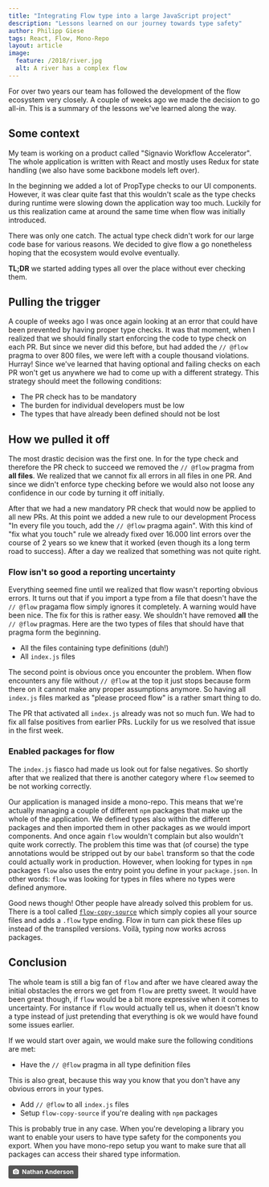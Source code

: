 ```yaml
---
title: "Integrating Flow type into a large JavaScript project"
description: "Lessons learned on our journey towards type safety"
author: Philipp Giese
tags: React, Flow, Mono-Repo
layout: article
image:
  feature: /2018/river.jpg
  alt: A river has a complex flow
---
```


For over two years our team has followed the development of the flow ecosystem very closely.
A couple of weeks ago we made the decision to go all-in.
This is a summary of the lessons we've learned along the way.

## Some context

My team is working on a product called "Signavio Workflow Accelerator".
The whole application is written with React and mostly uses Redux for state handling (we also have some backbone models left over).

In the beginning we added a lot of PropType checks to our UI components.
However, it was clear quite fast that this wouldn't scale as the type checks during runtime were slowing down the application way too much.
Luckily for us this realization came at around the same time when flow was initially introduced.

There was only one catch.
The actual type check didn't work for our large code base for various reasons.
We decided to give flow a go nonetheless hoping that the ecosystem would evolve eventually.

**TL;DR** we started adding types all over the place without ever checking them.

## Pulling the trigger

A couple of weeks ago I was once again looking at an error that could have been prevented by having proper type checks.
It was that moment, when I realized that we should finally start enforcing the code to type check on each PR.
But since we never did this before, but had added the `// @flow` pragma to over 800 files, we were left with a couple thousand violations.
Hurray!
Since we've learned that having optional and failing checks on each PR won't get us anywhere we had to come up with a different strategy.
This strategy should meet the following conditions:

- The PR check has to be mandatory
- The burden for individual developers must be low
- The types that have already been defined should not be lost

## How we pulled it off

The most drastic decision was the first one.
In for the type check and therefore the PR check to succeed we removed the `// @flow` pragma from **all files**.
We realized that we cannot fix all errors in all files in one PR.
And since we didn't enforce type checking before we would also not loose any confidence in our code by turning it off initially.

After that we had a new mandatory PR check that would now be applied to all new PRs.
At this point we added a new rule to our development Process "In every file you touch, add the `// @flow` pragma again".
With this kind of "fix what you touch" rule we already fixed over 16.000 lint errors over the course of 2 years so we knew that it worked (even though its a long term road to success).
After a day we realized that something was not quite right.

### Flow isn't so good a reporting uncertainty

Everything seemed fine until we realized that flow wasn't reporting obvious errors.
It turns out that if you import a type from a file that doesn't have the `// @flow` pragama flow simply ignores it completely.
A warning would have been nice.
The fix for this is rather easy.
We shouldn't have removed **all** the `// @flow` pragmas.
Here are the two types of files that should have that pragma form the beginning.

- All the files containing type definitions (duh!)
- All `index.js` files

The second point is obvious once you encounter the problem.
When flow encounters any file without `// @flow` at the top it just stops because form there on it cannot make any proper assumptions anymore.
So having all `index.js` files marked as "please proceed flow" is a rather smart thing to do.

The PR that activated all `index.js` already was not so much fun.
We had to fix all false positives from earlier PRs.
Luckily for us we resolved that issue in the first week.

### Enabled packages for flow

The `index.js` fiasco had made us look out for false negatives.
So shortly after that we realized that there is another category where `flow` seemed to be not working correctly.

Our application is managed inside a mono-repo.
This means that we're actually managing a couple of different `npm` packages that make up the whole of the application.
We defined types also within the different packages and then imported them in other packages as we would import components.
And once again `flow` wouldn't complain but also wouldn't quite work correctly.
The problem this time was that (of course) the type annotations would be stripped out by our `babel` transform so that the code could actually work in production.
However, when looking for types in `npm` packages `flow` also uses the entry point you define in your `package.json`.
In other words: `flow` was looking for types in files where no types were defined anymore.

Good news though!
Other people have already solved this problem for us.
There is a tool called [`flow-copy-source`](https://github.com/AgentME/flow-copy-source) which simply copies all your source files and adds a `.flow` type ending.
Flow in turn can pick these files up instead of the transpiled versions.
Voilà, typing now works across packages.

## Conclusion

The whole team is still a big fan of `flow` and after we have cleared away the initial obstacles the errors we get from `flow` are pretty sweet.
It would have been great though, if `flow` would be a bit more expressive when it comes to uncertainty.
For instance if `flow` would actually tell us, when it doesn't know a type instead of just pretending that everything is ok we would have found some issues earlier.

If we would start over again, we would make sure the following conditions are met:

- Have the `// @flow` pragma in all type definition files

This is also great, because this way you know that you don't have any obvious errors in your types.

- Add `// @flow` to all `index.js` files
- Setup `flow-copy-source` if you're dealing with `npm` packages

This is probably true in any case.
When you're developing a library you want to enable your users to have type safety for the components you export.
When you have mono-repo setup you want to make sure that all packages can access their shared type information.

<a style="background-color:#555;color:white;text-decoration:none;padding:4px 6px;font-family:-apple-system, sans-serif;font-size:12px;font-weight:bold;line-height:1.2;display:inline-block;border-radius:3px" href="https://unsplash.com/@nathananderson?utm_medium=referral&amp;utm_campaign=photographer-credit&amp;utm_content=creditBadge" rel="noopener noreferrer" title="Nathan Anderson’s photos"><span style="display:inline-block;padding:2px 3px"><svg xmlns="http://www.w3.org/2000/svg" style="height:12px;width:auto;position:relative;vertical-align:middle;top:-1px;fill:white" viewBox="0 0 32 32"><title>unsplash-logo</title><path d="M20.8 18.1c0 2.7-2.2 4.8-4.8 4.8s-4.8-2.1-4.8-4.8c0-2.7 2.2-4.8 4.8-4.8 2.7.1 4.8 2.2 4.8 4.8zm11.2-7.4v14.9c0 2.3-1.9 4.3-4.3 4.3h-23.4c-2.4 0-4.3-1.9-4.3-4.3v-15c0-2.3 1.9-4.3 4.3-4.3h3.7l.8-2.3c.4-1.1 1.7-2 2.9-2h8.6c1.2 0 2.5.9 2.9 2l.8 2.4h3.7c2.4 0 4.3 1.9 4.3 4.3zm-8.6 7.5c0-4.1-3.3-7.5-7.5-7.5-4.1 0-7.5 3.4-7.5 7.5s3.3 7.5 7.5 7.5c4.2-.1 7.5-3.4 7.5-7.5z"></path></svg></span><span style="display:inline-block;padding:2px 3px">Nathan Anderson</span></a>
